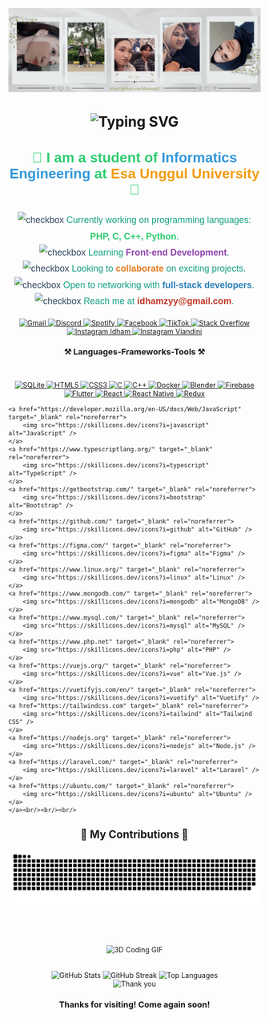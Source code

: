 ![image alt](https://github.com/idhamzy22/idhamzy22/blob/503c221b7c84008fc3ac87725a4351bdf5a1464c/anjayyy.gif)

<!-- Header Section with Advanced Typing Animation and 3D Coding GIF -->
<div align="center">
    <h1 class="animated-header">
        <img src="https://readme-typing-svg.herokuapp.com?font=Fira+Code&size=40&duration=4000&pause=1000&color=33FF33&center=true&vCenter=true&width=1000&lines=With+me+Idham+💗+Candini;Welcome+to+my+GitHub+idhamzy22+Profile;Explore+my+projects,+Came+on!!+✈️" alt="Typing SVG"/>
    </h1>
</div>

<!-- Introduction with Icons and Enhanced Layout -->
<div align="center" style="font-family: Arial, sans-serif; color: #1F618D;">
<h3 style="font-size: 28px; font-weight: bold; color: #2ECC71;">🏫 I am a student of <span style="color: #3498DB;">Informatics Engineering</span> at <span style="color: #F39C12;">Esa Unggul University</span> 🏫</h3>
    <p style="font-size: 18px; line-height: 1.8; color: #34495E;">
        <img src="https://img.icons8.com/color/24/checkmark.png" alt="checkbox"/> 
        <span style="color: #16A085;">Currently working on programming languages: <strong style="color: #2ECC71;">PHP, C, C++, Python</strong>.</span><br>
        <img src="https://img.icons8.com/color/24/checkmark.png" alt="checkbox"/> 
        <span style="color: #16A085;">Learning <strong style="color: #8E44AD;">Front-end Development</strong>.</span><br>
        <img src="https://img.icons8.com/color/24/checkmark.png" alt="checkbox"/> 
        <span style="color: #16A085;">Looking to <strong style="color: #E67E22;">collaborate</strong> on exciting projects.</span><br>
        <img src="https://img.icons8.com/color/24/checkmark.png" alt="checkbox"/> 
        <span style="color: #16A085;">Open to networking with <strong style="color: #2980B9;">full-stack developers</strong>.</span><br>
        <img src="https://img.icons8.com/color/24/checkmark.png" alt="checkbox"/> 
        <span style="color: #16A085;">Reach me at <strong style="color: #C0392B;">idhamzyy@gmail.com</strong>.</span>
    </p>
</div>

<div align="center">
  <a href="mailto:idhamzyy@gmail.com">
    <img src="https://img.shields.io/badge/Gmail-333333?style=for-the-badge&logo=gmail&logoColor=red" alt="Gmail" />
  </a>
  <a href="https://discord.com/channels/@me" target="_blank">
    <img src="https://img.shields.io/badge/Discord-333333?style=for-the-badge&logo=discord" alt="Discord" />
  </a>
  <a href="https://open.spotify.com/user/3145x4un6gqtst2m7bzq7hhhsdfi?si=Y0_Cx_NFTGObaB2mcymbSQ" target="_blank">
    <img src="https://img.shields.io/badge/Spotify-333333?style=for-the-badge&logo=spotify" alt="Spotify" />
  </a>
    <a href="https://www.facebook.com/idham.k.na?mibextid=ZbWKwL" target="_blank">
    <img src="https://img.shields.io/badge/Facebook-333333?style=for-the-badge&logo=facebook&logoColor=blue" alt="Facebook" />
  </a>
    <a href="https://www.tiktok.com/@idhamzyy?_t=8rfAi9eosQU&_r=1" target="_blank">
    <img src="https://img.shields.io/badge/TikTok-333333?style=for-the-badge&logo=tiktok" alt="TikTok" />
  </a>
     <a href="https://stackoverflow.com/" target="_blank">
    <img src="https://img.shields.io/badge/Stack%20Overflow-333333?style=for-the-badge&logo=stackoverflow" alt="Stack Overflow" />
  </a>
  <a href="https://instagram.com/idhammzy_" target="_blank">
    <img src="https://img.shields.io/badge/Instagram%20(Idham)-333333?style=for-the-badge&logo=instagram" alt="Instagram Idham" />
  </a>
  <a href="https://instagram.com/viandiniii" target="_blank">
    <img src="https://img.shields.io/badge/Instagram%20(Viandini)-333333?style=for-the-badge&logo=instagram" alt="Instagram Viandini" />
  </a>
</div>

<!-- Languages and Tools with 3D Flip Animation -->
<h3 align="center">⚒️ Languages-Frameworks-Tools ⚒️</h3><br/>
<p align="center">
    <a href="https://www.sqlite.org/" target="_blank" rel="noreferrer">
        <img src="https://skillicons.dev/icons?i=sqlite" alt="SQLite" />
    </a>
    <a href="https://www.w3.org/html/" target="_blank" rel="noreferrer">
        <img src="https://skillicons.dev/icons?i=html" alt="HTML5" />
    </a>
    <a href="https://www.w3schools.com/css/" target="_blank" rel="noreferrer">
        <img src="https://skillicons.dev/icons?i=css" alt="CSS3" />
    </a>
    <a href="https://www.cprogramming.com/" target="_blank" rel="noreferrer">
        <img src="https://skillicons.dev/icons?i=c" alt="C" />
    </a>
    <a href="https://www.w3schools.com/cpp/" target="_blank" rel="noreferrer">
        <img src="https://skillicons.dev/icons?i=cpp" alt="C++" />
    </a>
    <a href="https://www.docker.com/" target="_blank" rel="noreferrer">
        <img src="https://skillicons.dev/icons?i=docker" alt="Docker" />
    </a>
    <a href="https://www.blender.org/" target="_blank" rel="noreferrer">
        <img src="https://skillicons.dev/icons?i=blender" alt="Blender" />
    </a>
    <a href="https://firebase.google.com/" target="_blank" rel="noreferrer">
        <img src="https://skillicons.dev/icons?i=firebase" alt="Firebase" />
    </a>
    <a href="https://flutter.dev" target="_blank" rel="noreferrer">
        <img src="https://skillicons.dev/icons?i=flutter" alt="Flutter" />
    </a>
    <a href="https://reactjs.org/" target="_blank" rel="noreferrer">
        <img src="https://skillicons.dev/icons?i=react" alt="React" />
    </a>
    <a href="https://reactnative.dev/" target="_blank" rel="noreferrer">
        <img src="https://skillicons.dev/icons?i=react" alt="React Native" />
    </a>
    <a href="https://redux.js.org" target="_blank" rel="noreferrer">
        <img src="https://skillicons.dev/icons?i=redux" alt="Redux" />
    </a>

    <a href="https://developer.mozilla.org/en-US/docs/Web/JavaScript" target="_blank" rel="noreferrer">
        <img src="https://skillicons.dev/icons?i=javascript" alt="JavaScript" />
    </a>
    <a href="https://www.typescriptlang.org/" target="_blank" rel="noreferrer">
        <img src="https://skillicons.dev/icons?i=typescript" alt="TypeScript" />
    </a>
    <a href="https://getbootstrap.com/" target="_blank" rel="noreferrer">
        <img src="https://skillicons.dev/icons?i=bootstrap" alt="Bootstrap" />
    </a>
    <a href="https://github.com/" target="_blank" rel="noreferrer">
        <img src="https://skillicons.dev/icons?i=github" alt="GitHub" />
    </a>
    <a href="https://figma.com/" target="_blank" rel="noreferrer">
        <img src="https://skillicons.dev/icons?i=figma" alt="Figma" />
    </a>
    <a href="https://www.linux.org/" target="_blank" rel="noreferrer">
        <img src="https://skillicons.dev/icons?i=linux" alt="Linux" />
    </a>
    <a href="https://www.mongodb.com/" target="_blank" rel="noreferrer">
        <img src="https://skillicons.dev/icons?i=mongodb" alt="MongoDB" />
    </a>
    <a href="https://www.mysql.com/" target="_blank" rel="noreferrer">
        <img src="https://skillicons.dev/icons?i=mysql" alt="MySQL" />
    </a>
    <a href="https://www.php.net" target="_blank" rel="noreferrer">
        <img src="https://skillicons.dev/icons?i=php" alt="PHP" />
    </a>
    <a href="https://vuejs.org/" target="_blank" rel="noreferrer">
        <img src="https://skillicons.dev/icons?i=vue" alt="Vue.js" />
    </a>
    <a href="https://vuetifyjs.com/en/" target="_blank" rel="noreferrer">
        <img src="https://skillicons.dev/icons?i=vuetify" alt="Vuetify" />
    <a href="https://tailwindcss.com" target="_blank" rel="noreferrer">
        <img src="https://skillicons.dev/icons?i=tailwind" alt="Tailwind CSS" />
    </a>
    <a href="https://nodejs.org" target="_blank" rel="noreferrer">
        <img src="https://skillicons.dev/icons?i=nodejs" alt="Node.js" />
    </a>
    <a href="https://laravel.com/" target="_blank" rel="noreferrer">
        <img src="https://skillicons.dev/icons?i=laravel" alt="Laravel" />
    </a>
    <a href="https://ubuntu.com/" target="_blank" rel="noreferrer">
        <img src="https://skillicons.dev/icons?i=ubuntu" alt="Ubuntu" />
    </a>
    </a><br/><br/><br/>
</p>

<div align="center">
  <h2>🐍 My Contributions 🐍</h2>
  <img alt="snake eating my contributions" src="https://raw.githubusercontent.com/salesp07/salesp07/output/github-contribution-grid-snake.svg" />
  
  <br/><br/><br/>
</div>

<div align="center">
<img src="https://media.giphy.com/media/RbDKaczqWovIugyJmW/giphy.gif" width="600" alt="3D Coding GIF"/>
<br/><br/><br/>
</div>

<!-- GitHub Stats and Top Languages with Flip Animation -->
<div align="center">
    <img src="https://github-readme-stats.vercel.app/api?username=idhamzy22&show_icons=true&theme=radical" alt="GitHub Stats" width="48%" class="stats-card"/>
    <img src="https://github-readme-streak-stats.herokuapp.com/?user=idhamzy22&theme=radical" alt="GitHub Streak" width="48%" class="stats-card"/>
    <img src="https://github-readme-stats.vercel.app/api/top-langs?username=idhamzy22&show_icons=true&theme=radical&layout=compact" alt="Top Languages" width="48%" class="stats-card"/>
</div>

<!-- Footer with animations -->
<div align="center">
    <img src="https://user-images.githubusercontent.com/74038190/212750384-79a78f6b-1a10-48de-a4e5-7cfad3b2f6f4.gif" width="250" alt="Thank you"/>
    <h3>Thanks for visiting! Come again soon!</h3>
</div>
